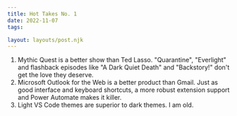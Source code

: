 ```yaml
---
title: Hot Takes No. 1
date: 2022-11-07
tags:

layout: layouts/post.njk
---
```

<ol>
    <li>Mythic Quest is a better show than Ted Lasso. "Quarantine", "Everlight" and flashback episodes like "A Dark Quiet Death" and "Backstory!" don't get the love they deserve.</li>
    <li>Microsoft Outlook for the Web is a better product than Gmail. Just as good interface and keyboard shortcuts, a more robust extension support and Power Automate makes it killer.</li>
    <li>Light VS Code themes are superior to dark themes. I am old.</li>
</ol>